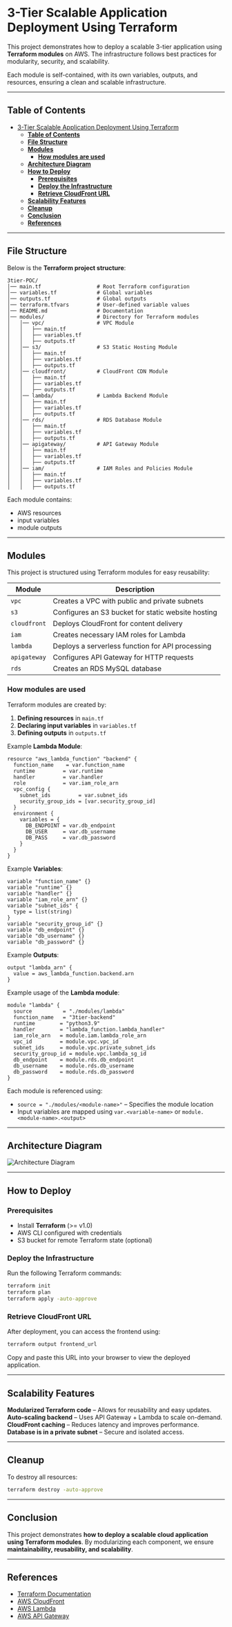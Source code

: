 # 3-Tier Scalable Application Deployment Using Terraform

This project demonstrates how to deploy a scalable 3-tier application using **Terraform modules** on AWS. The infrastructure follows best practices for modularity, security, and scalability.

Each module is self-contained, with its own variables, outputs, and resources, ensuring a clean and scalable infrastructure.

---

## **Table of Contents**
- [3-Tier Scalable Application Deployment Using Terraform](#3-tier-scalable-application-deployment-using-terraform)
  - [**Table of Contents**](#table-of-contents)
  - [**File Structure**](#file-structure)
  - [**Modules**](#modules)
    - [**How modules are used**](#how-modules-are-used)
  - [**Architecture Diagram**](#architecture-diagram)
  - [**How to Deploy**](#how-to-deploy)
    - [**Prerequisites**](#prerequisites)
    - [**Deploy the Infrastructure**](#deploy-the-infrastructure)
    - [**Retrieve CloudFront URL**](#retrieve-cloudfront-url)
  - [**Scalability Features**](#scalability-features)
  - [**Cleanup**](#cleanup)
  - [**Conclusion**](#conclusion)
  - [**References**](#references)

---
## **File Structure**

Below is the **Terraform project structure**:

```
3tier-POC/
│── main.tf                  # Root Terraform configuration
│── variables.tf             # Global variables
│── outputs.tf               # Global outputs
│── terraform.tfvars         # User-defined variable values
│── README.md                # Documentation
│── modules/                 # Directory for Terraform modules
│   │── vpc/                 # VPC Module
│   │   ├── main.tf
│   │   ├── variables.tf
│   │   ├── outputs.tf
│   │── s3/                  # S3 Static Hosting Module
│   │   ├── main.tf
│   │   ├── variables.tf
│   │   ├── outputs.tf
│   │── cloudfront/          # CloudFront CDN Module
│   │   ├── main.tf
│   │   ├── variables.tf
│   │   ├── outputs.tf
│   │── lambda/              # Lambda Backend Module
│   │   ├── main.tf
│   │   ├── variables.tf
│   │   ├── outputs.tf
│   │── rds/                 # RDS Database Module
│   │   ├── main.tf
│   │   ├── variables.tf
│   │   ├── outputs.tf
│   │── apigateway/          # API Gateway Module
│   │   ├── main.tf
│   │   ├── variables.tf
│   │   ├── outputs.tf
│   │── iam/                 # IAM Roles and Policies Module
│   │   ├── main.tf
│   │   ├── variables.tf
│   │   ├── outputs.tf
```

Each module contains:

- AWS resources
- input variables
- module outputs

---
## **Modules**
This project is structured using Terraform modules for easy reusability:

| Module       | Description |
|-------------|------------|
| `vpc`       | Creates a VPC with public and private subnets |
| `s3`        | Configures an S3 bucket for static website hosting |
| `cloudfront`| Deploys CloudFront for content delivery |
| `iam`       | Creates necessary IAM roles for Lambda |
| `lambda`    | Deploys a serverless function for API processing |
| `apigateway`| Configures API Gateway for HTTP requests |
| `rds`       | Creates an RDS MySQL database |

### **How modules are used**

Terraform modules are created by:

1. **Defining resources** in `main.tf`
2. **Declaring input variables** in `variables.tf`
3. **Defining outputs** in `outputs.tf`

Example **Lambda Module**:

```hcl
resource "aws_lambda_function" "backend" {
  function_name    = var.function_name
  runtime         = var.runtime
  handler         = var.handler
  role            = var.iam_role_arn
  vpc_config {
    subnet_ids         = var.subnet_ids
    security_group_ids = [var.security_group_id]
  }
  environment {
    variables = {
      DB_ENDPOINT = var.db_endpoint
      DB_USER     = var.db_username
      DB_PASS     = var.db_password
    }
  }
}
```

Example **Variables**:

```hcl
variable "function_name" {}
variable "runtime" {}
variable "handler" {}
variable "iam_role_arn" {}
variable "subnet_ids" {
  type = list(string)
}
variable "security_group_id" {}
variable "db_endpoint" {}
variable "db_username" {}
variable "db_password" {}
```

Example **Outputs**:

```hcl
output "lambda_arn" {
  value = aws_lambda_function.backend.arn
}
```

Example usage of the **Lambda module**:

```hcl
module "lambda" {
  source          = "./modules/lambda"
  function_name   = "3tier-backend"
  runtime        = "python3.9"
  handler        = "lambda_function.lambda_handler"
  iam_role_arn   = module.iam.lambda_role_arn
  vpc_id         = module.vpc.vpc_id
  subnet_ids     = module.vpc.private_subnet_ids
  security_group_id = module.vpc.lambda_sg_id
  db_endpoint    = module.rds.db_endpoint
  db_username    = module.rds.db_username
  db_password    = module.rds.db_password
}
```

Each module is referenced using:

- `source = "./modules/<module-name>"` – Specifies the module location
- Input variables are mapped using `var.<variable-name>` or `module.<module-name>.<output>`

---

## **Architecture Diagram**

![Architecture Diagram](https://www.plantuml.com/plantuml/png/LP11J_90443lyolcuyHtQ3nmCyQW40m96gKnd8Vk21lQMToPGl3NkzkM46_jl9UTbvcgKRIsgU6VxRbXfBCM8PBi6FJWvKYH6gozi5sEZ27QFW1GPI7Yw5CvZf0Ks_G18C4nZcPrQDqY1Z4Sp-Pl_pkXoiElF1oiSeAbaVaADxnLRznfEXdmq_iINyZuJ9SEqD7l-jz1M56pTOIBLYhpGJgfxcRWo6XBcbzfw2S8hkSbZbylvSUgZubE0Mv5M1IFQJFUOydnn7eDcoN6Of1GDcu9oSnzQ_vkMGrk87j3HNAMSWe7ncUg3YmELs7dA-Xf5dD6ijPCxcuJlJ7EoUXFs4FHNJPR_IwzNWkcBAvjwby0)

---

## **How to Deploy**
### **Prerequisites**
- Install **Terraform** (>= v1.0)
- AWS CLI configured with credentials
- S3 bucket for remote Terraform state (optional)

### **Deploy the Infrastructure**
Run the following Terraform commands:
```bash
terraform init
terraform plan
terraform apply -auto-approve
```

### **Retrieve CloudFront URL**
After deployment, you can access the frontend using:
```bash
terraform output frontend_url
```
Copy and paste this URL into your browser to view the deployed application.

---

## **Scalability Features**
 **Modularized Terraform code** – Allows for reusability and easy updates.  
 **Auto-scaling backend** – Uses API Gateway + Lambda to scale on-demand.  
 **CloudFront caching** – Reduces latency and improves performance.  
 **Database is in a private subnet** – Secure and isolated access.  

---

## **Cleanup**
To destroy all resources:
```bash
terraform destroy -auto-approve
```

---

## **Conclusion**
This project demonstrates **how to deploy a scalable cloud application using Terraform modules**. By modularizing each component, we ensure **maintainability, reusability, and scalability**. 

---

## **References**
- [Terraform Documentation](https://developer.hashicorp.com/terraform/docs)
- [AWS CloudFront](https://aws.amazon.com/cloudfront/)
- [AWS Lambda](https://aws.amazon.com/lambda/)
- [AWS API Gateway](https://aws.amazon.com/api-gateway/)
